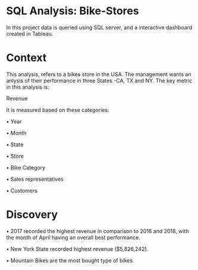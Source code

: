 #  SQL Analysis: Bike-Stores

 In this project data is queried using SQL server, and a interactive dashboard created in Tableau.

# Context

This analysis, refers to a bikes store in the USA. The management wants an anlysis of their performance in three States -CA, TX and NY. 
The key metric in this analysis is:

Revenue

It is measured based on these categories:

• Year

• Month

• State

• Store

• Bike Category

• Sales representatives

• Customers


# Discovery

• 2017 recorded the highest revenue in comparison to 2016 and 2018, with the month of April having an overall best performance.

• New York State recorded highest revenue ($5,826,242).

• Mountain Bikes are the most bought type of bikes.

